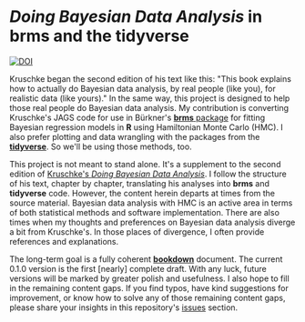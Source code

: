 # *Doing Bayesian Data Analysis* in brms and the tidyverse

[![DOI](https://zenodo.org/badge/142937787.svg)](https://zenodo.org/badge/latestdoi/142937787)

Kruschke began the second edition of his text like this: "This book explains how to actually do Bayesian data analysis, by real people (like you), for realistic data (like yours)." In the same way, this project is designed to help those real people do Bayesian data analysis. My contribution is converting Kruschke's JAGS code for use in Bürkner's [**brms** package](https://github.com/paul-buerkner/brms) for fitting Bayesian regression models in **R** using Hamiltonian Monte Carlo (HMC). I also prefer plotting and data wrangling with the packages from the [**tidyverse**](https://www.tidyverse.org/). So we'll be using those methods, too.

This project is not meant to stand alone. It's a supplement to the second edition of [Kruschke's *Doing Bayesian Data Analysis*](https://sites.google.com/site/doingbayesiandataanalysis/). I follow the structure of his text, chapter by chapter, translating his analyses into **brms** and **tidyverse** code. However, the content herein departs at times from the source material. Bayesian data analysis with HMC is an active area in terms of both statistical methods and software implementation. There are also times when my thoughts and preferences on Bayesian data analysis diverge a bit from Kruschke's. In those places of divergence, I often provide references and explanations.

The long-term goal is a fully coherent [**bookdown**](https://bookdown.org) document. The current 0.1.0 version is the first [nearly] complete draft. With any luck, future versions will be marked by greater polish and usefulness. I also hope to fill in the remaining content gaps. If you find typos, have kind suggestions for improvement, or know how to solve any of those remaining content gaps, please share your insights in this repository's [issues](https://github.com/ASKurz/Doing-Bayesian-Data-Analysis-in-brms-and-the-tidyverse/issues) section.